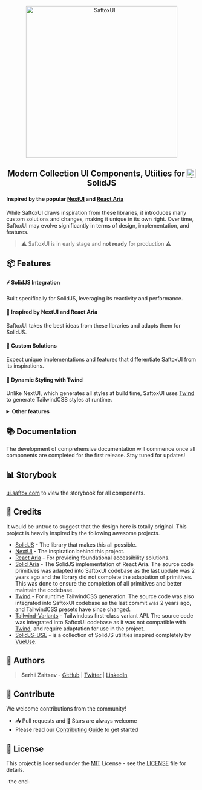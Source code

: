 <p align="center">
  <a href="https://ui.saftox.com">
    <picture>
      <source media="(prefers-color-scheme: dark)" srcset="https://github.com/saftox-com/brand/blob/feat/logo/logo/logo-saftox-ui-inverse.png?raw=true">
      <img src="https://github.com/saftox-com/brand/blob/feat/logo/logo/logo-saftox-ui-default.png?raw=true" alt="SaftoxUI" width="400" />
    </picture>
  </a>
</p>

## <p align="center">Modern Collection UI Components, Utiities for <img src="https://www.solidjs.com/img/logo/without-wordmark/logo.png" alt="SaftoxUI" width="24" alt="SolidJS" style="vertical-align: top;"> SolidJS</p>

#### Inspired by the popular [NextUI](https://nextui.org/) and [React Aria](https://react-spectrum.adobe.com/react-aria/)

While SaftoxUI draws inspiration from these libraries, it introduces many custom solutions and changes, making it unique in its own right. Over time, SaftoxUI may evolve significantly in terms of design, implementation, and features.

> ⚠️ SaftoxUI is in early stage and **not ready** for production ⚠️

## 📦 Features

#### **⚡ SolidJS Integration**

Built specifically for SolidJS, leveraging its reactivity and performance.

#### **🌟 Inspired by NextUI and React Aria**

SaftoxUI takes the best ideas from these libraries and adapts them for SolidJS.

#### **🔧 Custom Solutions**

Expect unique implementations and features that differentiate SaftoxUI from its inspirations.

#### **🎨 Dynamic Styling with Twind**

Unlike NextUI, which generates all styles at build time, SaftoxUI uses [Twind](https://twind.dev/) to generate TailwindCSS styles at runtime.

<details>
  <summary><strong>Other features</strong></summary>

#### **🔄 Highly Customizable**

SaftoxUI is designed to be flexible and customizable to fit your project's needs.

#### **🌐 SolidJS Server Components**

All SaftoxUI components are compatible with SolidJS server components, allowing you to import and use them directly in your server-side rendered applications.

#### **♿ Accessible Components**

SaftoxUI components follow the WAI-ARIA guidelines, providing keyboard support and sensible focus management.

#### **🔍 Focus Interactions**

Focus rings will appear only when the user navigates with a keyboard or screen reader.

#### **📦 Modular Packages**

SaftoxUI is divided into multiple packages, so you can install only the components you need.

#### **💻 TypeScript Based**

Build type-safe applications with SaftoxUI's fully-typed API, minimizing the learning curve and helping you build robust applications.

#### **🔄 Polymorphic Components**

A polymorphic `as` prop is included in all SaftoxUI components, allowing you to override component tags.

#### **🎨 Beautifully Designed**

SaftoxUI components are unique and are not tied to any visual trend or design rule, making your projects stand out.

</details>

<!-- Documentation -->
## 📚 Documentation

The development of comprehensive documentation will commence once all components are completed for the first release. Stay tuned for updates!

## 📊 Storybook

[ui.saftox.com](https://ui.saftox.com) to view the storybook for all components.

## 🌸 Credits

It would be untrue to suggest that the design here is totally original.
This project is heavily inspired by the following awesome projects.

- [SolidJS](https://solidjs.com/) - The library that makes this all possible.
- [NextUI](https://nextui.org/) - The inspiration behind this project.
- [React Aria](https://react-spectrum.adobe.com/react-aria/) - For providing foundational accessibility solutions.
- [Solid Aria](https://github.com/solidjs-community/solid-aria) - The SolidJS implementation of React Aria. The source code primitives was adapted into SaftoxUI codebase as the last update was 2 years ago and the library did not complete the adaptation of primitives. This was done to ensure the completion of all primitives and better maintain the codebase.
- [Twind](https://twind.style) - For runtime TailwindCSS generation. The source code was also integrated into SaftoxUI codebase as the last commit was 2 years ago, and TailwindCSS presets have since changed.
- [Tailwind-Variants](https://github.com/tailwindlabs/tailwindcss-variants) - Tailwindcss first-class variant API. The source code was integrated into SaftoxUI codebase as it was not compatible with [Twind](https://twind.style), and require adaptation for use in the project.
- [SolidJS-USE](solidjs-use.github.io/solidjs-use) - is a collection of SolidJS utilities inspired completely by [VueUse](https://vueuse.org).

<!-- Authors -->
## 👥 Authors

> **Serhii Zaitsev** -
[GitHub](https://github.com/zaitsev1) |
[Twitter](https://twitter.com/ZaitsevUA) |
[LinkedIn](https://www.linkedin.com/in/serhiizaitsev/)

## 🧱 Contribute

We welcome contributions from the community!

- 📥 Pull requests and 🌟 Stars are always welcome
- Please read our [Contributing Guide](https://github.com/saftox-com/saftox-ui/blob/main/CONTRIBUTING.md) to get started

## 📄 License

This project is licensed under the [MIT](https://choosealicense.com/licenses/mit/#) License - see the [LICENSE](LICENSE) file for details.

-the end-
